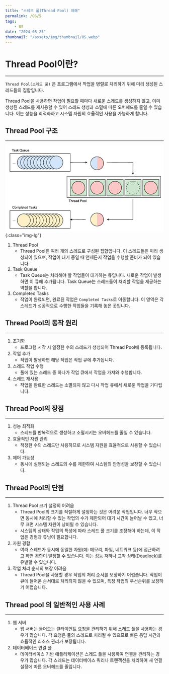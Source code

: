 ```yaml
---
title: "스레드 풀(Thread Pool) 이해"
permalink: /OS/5
tags:
    - OS
date: "2024-08-25"
thumbnail: "/assets/img/thumbnail/OS.webp"
---
```


# Thread Pool이란?
---

`Thread Pool(스레드 풀)` 은 프로그램에서 작업을 병렬로 처리하기 위해 미리 생성된 스레드들의 집합입니다.

Thread Pool을 사용하면 작업이 필요할 때마다 새로운 스레드를 생성하지 않고, 이미 생성된 스레드를 재사용할 수 있어 스레드 생성과 소멸에 따른 오버헤드를 줄일 수 있습니다. 
이는 성능을 최적화하고 시스템 자원의 효율적인 사용을 가능하게 합니다.

## Thread Pool 구조
---

![Thread Pool](/assets/img/posts/OS/5/1.webp "Thread Pool"){:class="img-lg"}

1. Thread Pool
	- Thread Pool은 여러 개의 스레드로 구성된 집합입니다. 이 스레드들은 미리 생성되어 있으며, 작업이 대기 중일 때 언제든지 작업을 수행할 준비가 되어 있습니다.
2. Task Queue
	- Task Queue는 처리해야 할 작업들이 대기하는 큐입니다. 새로운 작업이 발생하면 이 큐에 추가됩니다. Task Queue는 스레드들이 처리할 작업을 제공하는 역할을 합니다.
3. Completed Tasks
	- 작업이 완료되면, 완료된 작업은 `Completed Tasks`로 이동합니다. 이 영역은 각 스레드가 성공적으로 수행한 작업들을 기록해 놓은 곳입니다.

## Thread Pool의 동작 원리
---

1. 초기화
    - 프로그램 시작 시 일정한 수의 스레드가 생성되어 Thread Pool에 등록됩니다.
2. 작업 추가
    - 작업이 발생하면 해당 작업은 작업 큐에 추가됩니다.
3. 스레드 작업 수행
    - 풀에 있는 스레드 중 하나가 작업 큐에서 작업을 가져와 수행합니다.
4. 스레드 재사용
    - 작업을 완료한 스레드는 소멸되지 않고 다시 작업 큐에서 새로운 작업을 기다립니다.

## Thread Pool의 장점
---

1. 성능 최적화
    - 스레드를 반복적으로 생성하고 소멸시키는 오버헤드를 줄일 수 있습니다.
2. 효율적인 자원 관리
    - 적정한 수의 스레드만 사용하므로 시스템 자원을 효율적으로 사용할 수 있습니다.
3. 제어 가능성
    - 동시에 실행되는 스레드의 수를 제한하여 시스템의 안정성을 보장할 수 있습니다.

## Thread Pool의 단점
---

1. Thread Pool 크기 설정의 어려움
    - Thread Pool의 크기를 적절하게 설정하는 것은 어려운 작업입니다. 너무 작으면 동시에 처리할 수 있는 작업의 수가 제한되어 대기 시간이 늘어날 수 있고, 너무 크면 시스템 자원이 낭비될 수 있습니다.
    - 시스템의 상태와 작업의 특성에 따라 스레드 풀 크기를 조정해야 하는데, 이 작업은 경험과 튜닝이 필요합니다.
2. 자원 경합
    - 여러 스레드가 동시에 동일한 자원(예: 메모리, 파일, 네트워크 등)에 접근하려고 하면 경합이 발생할 수 있습니다. 이는 성능 저하나 교착 상태(Deadlock)를 유발할 수 있습니다.
3. 작업 처리 순서의 보장 어려움
    - Thread Pool을 사용할 경우 작업의 처리 순서를 보장하기 어렵습니다. 작업이 큐에 들어온 순서대로 처리되지 않을 수 있으며, 특정 작업의 우선순위를 보장하기 어렵습니다.

## Thread pool 의 일반적인 사용 사례
---

1. 웹 서버
    - 웹 서버는 들어오는 클라이언트 요청을 관리하기 위해 스레드 풀을 사용하는 경우가 많습니다. 각 요청은 풀의 스레드로 처리될 수 있으므로 빠른 응답 시간과 효율적인 리소스 관리가 보장됩니다.
2. 데이터베이스 연결 풀
    - 데이터베이스 기반 애플리케이션은 스레드 풀을 사용하여 연결을 관리하는 경우가 많습니다. 각 스레드는 데이터베이스 쿼리나 트랜잭션을 처리하여 새 연결 설정에 따른 오버헤드를 줄입니다.
